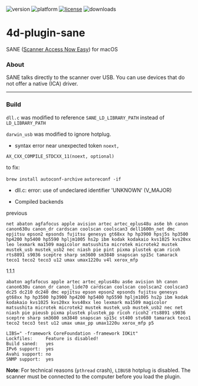 ![version](https://img.shields.io/badge/version-19%2B-5682DF)
![platform](https://img.shields.io/static/v1?label=platform&message=mac-intel%20|%20mac-arm&color=blue)
[![license](https://img.shields.io/github/license/miyako/4d-plugin-sane)](LICENSE)
![downloads](https://img.shields.io/github/downloads/miyako/4d-plugin-sane/total)

# 4d-plugin-sane
SANE ([Scanner Access Now Easy](http://www.sane-project.org)) for macOS

### About

SANE talks directly to the scanner over USB. You can use devices that do not offer a native (ICA) driver.

---

### Build

``dll.c`` was modified to reference ``SANE_LD_LIBRARY_PATH`` instead of ``LD_LIBRARY_PATH``

``darwin_usb`` was modified to ignore hotplug.

* syntax error near unexpected token `noext,`

```
AX_CXX_COMPILE_STDCXX_11(noext, optional)
```

to fix: 

`brew install autoconf-archive` `autoreconf -if`

* dll.c: error: use of undeclared identifier 'UNKNOWN' (V_MAJOR)

* Compiled backends

previous

```
net abaton agfafocus apple avision artec artec_eplus48u as6e bh canon canon630u canon_dr cardscan coolscan coolscan3 dell1600n_net dmc epjitsu epson2 epsonds fujitsu genesys gt68xx hp hp3900 hpsj5s hp3500 hp4200 hp5400 hp5590 hpljm1005 hs2p ibm kodak kodakaio kvs1025 kvs20xx leo lexmark ma1509 magicolor matsushita microtek microtek2 mustek mustek_usb mustek_usb2 nec niash pie pint pixma plustek qcam ricoh rts8891 s9036 sceptre sharp sm3600 sm3840 snapscan sp15c tamarack teco1 teco2 teco3 u12 umax umax1220u v4l xerox_mfp
```

1.1.1

```
abaton agfafocus apple artec artec_eplus48u as6e avision bh canon canon630u canon_dr canon_lide70 cardscan coolscan coolscan2 coolscan3 dc25 dc210 dc240 dmc epjitsu epson epson2 epsonds fujitsu genesys gt68xx hp hp3500 hp3900 hp4200 hp5400 hp5590 hpljm1005 hs2p ibm kodak kodakaio kvs1025 kvs20xx kvs40xx leo lexmark ma1509 magicolor matsushita microtek microtek2 mustek mustek_usb mustek_usb2 nec net niash pie pieusb pixma plustek plustek_pp ricoh ricoh2 rts8891 s9036 sceptre sharp sm3600 sm3840 snapscan sp15c st400 stv680 tamarack teco1 teco2 teco3 test u12 umax umax_pp umax1220u xerox_mfp p5 
```

```
LIBS=" -framework CoreFoundation -framework IOKit"
Lockfiles:     Feature is disabled!
Build saned:   yes
IPv6 support:  yes
Avahi support: no
SNMP support:  yes
```

**Note**: For technical reasons (``pthread`` crash), ``LIBUSB`` hotplug is disabled. The scanner must be connected to the computer before you load the plugin.
